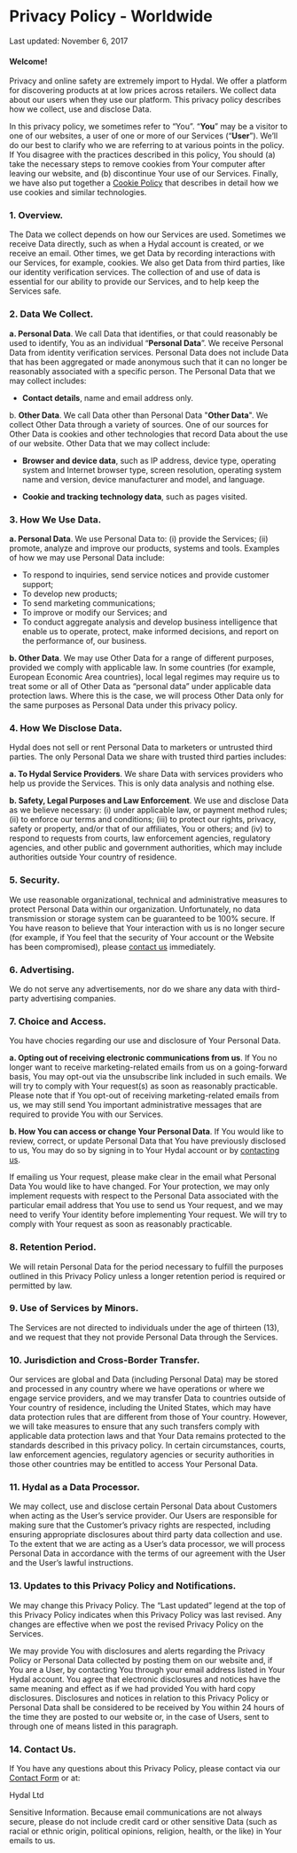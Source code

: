 # Privacy Policy - Worldwide
Last updated: November 6, 2017

#### Welcome!

Privacy and online safety are extremely import to Hydal. We offer a platform for discovering products at at low prices across retailers. We collect data about our users when they use our platform. This privacy policy describes how we collect, use and disclose Data.

In this privacy policy, we sometimes refer to “You”. “__You__” may be a visitor to one of our websites, a user of one or more of our Services (“__User__”). We’ll do our best to clarify who we are referring to at various points in the policy. If You disagree with the practices described in this policy, You should (a) take the necessary steps to remove cookies from Your computer after leaving our website, and (b) discontinue Your use of our Services. Finally, we have also put together a [Cookie Policy](https://github.com/hydal/policies/master/cookie-policy.md) that describes in detail how we use cookies and similar technologies.


### 1. Overview.

The Data we collect depends on how our Services are used. Sometimes we receive Data directly, such as when a Hydal account is created, or we receive an email. Other times, we get Data by recording interactions with our Services, for example, cookies. We also get Data from third parties, like our identity verification services. The collection of and use of data is essential for our ability to provide our Services, and to help keep the Services safe.



### 2. Data We Collect.

__a. Personal Data__. We call Data that identifies, or that could reasonably be used to identify, You as an
individual “__Personal Data__”. We receive Personal Data from identity verification services. Personal Data does
not include Data that has been aggregated or made anonymous such that it can no longer be reasonably
associated with a specific person. The Personal Data that we may collect includes:

* __Contact details__, name and email address only.

b. __Other Data__. We call Data other than Personal Data "__Other Data__". We collect Other Data through a variety
of sources. One of our sources for Other Data is cookies and other technologies that record Data about the
use of our website. Other Data that we may collect include:

* __Browser and device data__, such as IP address, device type, operating system and Internet browser type,
  screen resolution, operating system name and version, device manufacturer and model, and language.

* __Cookie and tracking technology data__, such as pages visited.


### 3. How We Use Data.

__a. Personal Data__. We use Personal Data to: (i) provide the Services; (ii) promote, analyze and improve
our products, systems and tools. Examples of how we may use Personal Data include:

* To respond to inquiries, send service notices and provide customer support;
* To develop new products;
* To send marketing communications;
* To improve or modify our Services; and
* To conduct aggregate analysis and develop business intelligence that enable us to operate, protect,
  make informed decisions, and report on the performance of, our business.

__b. Other Data__. We may use Other Data for a range of different purposes, provided we comply with
applicable law. In some countries (for example, European Economic Area countries), local legal regimes
may require us to treat some or all of Other Data as “personal data” under applicable data protection
laws. Where this is the case, we will process Other Data only for the same purposes as Personal Data
under this privacy policy.



### 4. How We Disclose Data.

Hydal does not sell or rent Personal Data to marketers or untrusted third parties. The only Personal Data
we share with trusted third parties includes:

__a. To Hydal Service Providers__. We share Data with services providers who help us provide the Services. This is
   only data analysis and nothing else.

__b. Safety, Legal Purposes and Law Enforcement__. We use and disclose Data as we believe necessary: (i) under
  applicable law, or payment method rules; (ii) to enforce our terms and conditions; (iii) to protect our
  rights, privacy, safety or property, and/or that of our affiliates, You or others; and (iv) to respond
  to requests from courts, law enforcement agencies, regulatory agencies, and other public and government
  authorities, which may include authorities outside Your country of residence.


### 5. Security.

We use reasonable organizational, technical and administrative measures to protect Personal Data within
our organization. Unfortunately, no data transmission or storage system can be guaranteed to be 100% secure.
If You have reason to believe that Your interaction with us is no longer secure (for example, if You feel
that the security of Your account or the Website has been compromised), please [contact us](https://hydal.xyz) immediately.


### 6. Advertising.

We do not serve any advertisements, nor do we share any data with third-party advertising companies.


### 7. Choice and Access.

You have chocies regarding our use and disclosure of Your Personal Data.

__a. Opting out of receiving electronic communications from us__. If You no longer want to receive
   marketing-related emails from us on a going-forward basis, You may opt-out via the unsubscribe
   link included in such emails. We will try to comply with Your request(s) as soon as reasonably
   practicable. Please note that if You opt-out of receiving marketing-related emails from us,
   we may still send You important administrative messages that are required to provide You
   with our Services.

__b. How You can access or change Your Personal Data__. If You would like to review, correct,
   or update Personal Data that You have previously disclosed to us, You may do so by
   signing in to Your Hydal account or by [contacting us](https://hydal.xyz).

If emailing us Your request, please make clear in the email what Personal Data You would
like to have changed. For Your protection, we may only implement requests with respect to the
Personal Data associated with the particular email address that You use to send us Your request,
and we may need to verify Your identity before implementing Your request. We will try to comply
with Your request as soon as reasonably practicable.


### 8. Retention Period.

We will retain Personal Data for the period necessary to fulfill the purposes outlined in this Privacy
Policy unless a longer retention period is required or permitted by law.


### 9. Use of Services by Minors.

The Services are not directed to individuals under the age of thirteen (13), and we request that they not
provide Personal Data through the Services.


### 10. Jurisdiction and Cross-Border Transfer.

Our services are global and Data (including Personal Data) may be stored and processed in any country where
we have operations or where we engage service providers, and we may transfer Data to countries outside of
Your country of residence, including the United States, which may have data protection rules that are
different from those of Your country. However, we will take measures to ensure that any such transfers
comply with applicable data protection laws and that Your Data remains protected to the standards
described in this privacy policy. In certain circumstances, courts, law enforcement agencies, regulatory
agencies or security authorities in those other countries may be entitled to access Your Personal Data.


### 11. Hydal as a Data Processor.

We may collect, use and disclose certain Personal Data about Customers when acting as the User’s service
provider. Our Users are responsible for making sure that the Customer’s privacy rights are respected,
including ensuring appropriate disclosures about third party data collection and use. To the extent that
we are acting as a User’s data processor, we will process Personal Data in accordance with the terms of
our agreement with the User and the User’s lawful instructions.


### 13. Updates to this Privacy Policy and Notifications.

We may change this Privacy Policy. The “Last updated” legend at the top of this Privacy Policy indicates
when this Privacy Policy was last revised. Any changes are effective when we post the revised Privacy Policy
on the Services.

We may provide You with disclosures and alerts regarding the Privacy Policy or Personal Data collected by posting
them on our website and, if You are a User, by contacting You through your email address listed in Your Hydal
account. You agree that electronic disclosures and notices have the same meaning and effect as if we had
provided You with hard copy disclosures. Disclosures and notices in relation to this Privacy Policy or
Personal Data shall be considered to be received by You within 24 hours of the time they are posted to
our website or, in the case of Users, sent to through one of means listed in this paragraph.


### 14. Contact Us.

If You have any questions about this Privacy Policy, please contact via our [Contact Form](https://hydal.xyz) or at:

Hydal Ltd

Sensitive Information. Because email communications are not always secure, please do not include credit card
or other sensitive Data (such as racial or ethnic origin, political opinions, religion, health, or the like)
in Your emails to us.
